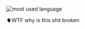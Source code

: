 ![most used language](https://github-readme-stats.vercel.app/api/top-langs/?username=chengyin30069&theme=rose_pine&show_icons=true)

⬆️WTF why is this shit broken

<!--
**chengyin30069/chengyin30069** is a ✨ _special_ ✨ repository because its `README.md` (this file) appears on your GitHub profile.

Here are some ideas to get you started:

- 🔭 I’m currently working on ...
- 🌱 I’m currently learning ...
- 👯 I’m looking to collaborate on ...
- 🤔 I’m looking for help with ...
- 💬 Ask me about ...
- 📫 How to reach me: ...
- 😄 Pronouns: ...
- ⚡ Fun fact: ...
-->
